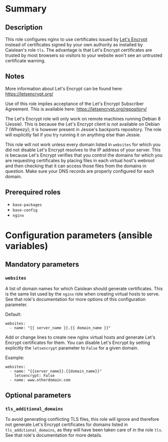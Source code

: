 # Summary

## Description

This role configures nginx to use certificates issued by [Let's
Encrypt](https://letsencrypt.org/) instead of certificates signed by your own
authority as installed by Caislean's role `tls`. The advantage is that Let's
Encrypt certificates are trusted by most browsers so visitors to your website
won't see an untrusted certificate warning.

## Notes

More information about Let's Encrypt can be found here:
<https://letsencrypt.org/>

Use of this role implies acceptance of the Let's Encrypt Subscriber Agreement.
This is available here: <https://letsencrypt.org/repository/>

The Let's Encrypt role will only work on remote machines running Debian 8
(Jessie). This is because the Let's Encrypt client is not available on Debian 7
(Wheezy); it is however present in Jessie's backports repository. The role will
explicitly fail if you try running it on anything else than Jessie.

This role will not work unless every domain listed in `websites` for which you
did not disable Let's Encrypt resolves to the IP address of your server. This is
because Let's Encrypt verifies that you control the domains for which you are
requesting certificates by placing files in each virtual host's webroot and then
checking that it can access those files from the domains in question. Make sure
your DNS records are properly configured for each domain.

## Prerequired roles

- `base-packages`
- `base-config`
- `nginx`

# Configuration parameters (ansible variables)

## Mandatory parameters

### `websites`

A list of domain names for which Caislean should generate certificates. This is
the same list used by the `nginx` role when creating virtual hosts to serve. See
that role's documentation for more options of this configuration parameter.

Default:

    websites:
      - name: "{{ server_name }}.{{ domain_name }}"

Add or change lines to create new nginx virtual hosts and generate Let's Encrypt
certificates for them. You can disable Let's Encrypt by setting explicitly the
`letsencrypt` parameter to `False` for a given domain.

Example:

    websites:
      - name: "{{server_name}}.{{domain_name}}"
        letsencrypt: False
      - name: www.otherdomain.com

## Optional parameters

### `tls_additional_domains`

To avoid generating conflicting TLS files, this role will ignore and therefore
not generate Let's Encrypt certificates for domains listed in
`tls_additional_domains`, as they will have been taken care of in the role
`tls`. See that role's documentation for more details.
